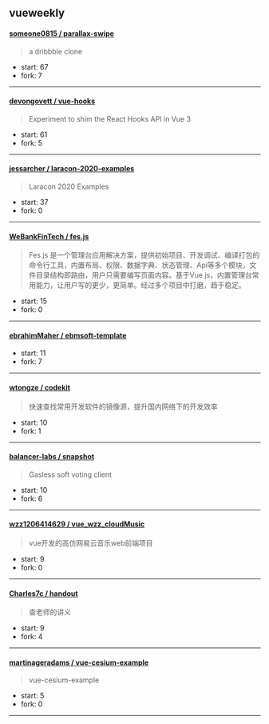 ## vueweekly

#### [someone0815 / parallax-swipe](https://github.com/someone0815/parallax-swipe)

> a dribbble clone

+ start: 67
+ fork: 7

----


#### [devongovett / vue-hooks](https://github.com/devongovett/vue-hooks)

> Experiment to shim the React Hooks API in Vue 3

+ start: 61
+ fork: 5

----


#### [jessarcher / laracon-2020-examples](https://github.com/jessarcher/laracon-2020-examples)

> Laracon 2020 Examples

+ start: 37
+ fork: 0

----


#### [WeBankFinTech / fes.js](https://github.com/WeBankFinTech/fes.js)

> Fes.js 是一个管理台应用解决方案，提供初始项目、开发调试、编译打包的命令行工具，内置布局、权限、数据字典、状态管理、Api等多个模块，文件目录结构即路由，用户只需要编写页面内容。基于Vue.js，内置管理台常用能力，让用户写的更少，更简单。经过多个项目中打磨，趋于稳定。

+ start: 15
+ fork: 0

----


#### [ebrahimMaher / ebmsoft-template](https://github.com/ebrahimMaher/ebmsoft-template)

> 

+ start: 11
+ fork: 7

----


#### [wtongze / codekit](https://github.com/wtongze/codekit)

> 快速查找常用开发软件的镜像源，提升国内网络下的开发效率

+ start: 10
+ fork: 1

----


#### [balancer-labs / snapshot](https://github.com/balancer-labs/snapshot)

> Gasless soft voting client

+ start: 10
+ fork: 6

----


#### [wzz1206414629 / vue_wzz_cloudMusic](https://github.com/wzz1206414629/vue_wzz_cloudMusic)

> vue开发的高仿网易云音乐web前端项目

+ start: 9
+ fork: 0

----


#### [Charles7c / handout](https://github.com/Charles7c/handout)

> 查老师的讲义

+ start: 9
+ fork: 4

----


#### [martinageradams / vue-cesium-example](https://github.com/martinageradams/vue-cesium-example)

> vue-cesium-example

+ start: 5
+ fork: 0

----

